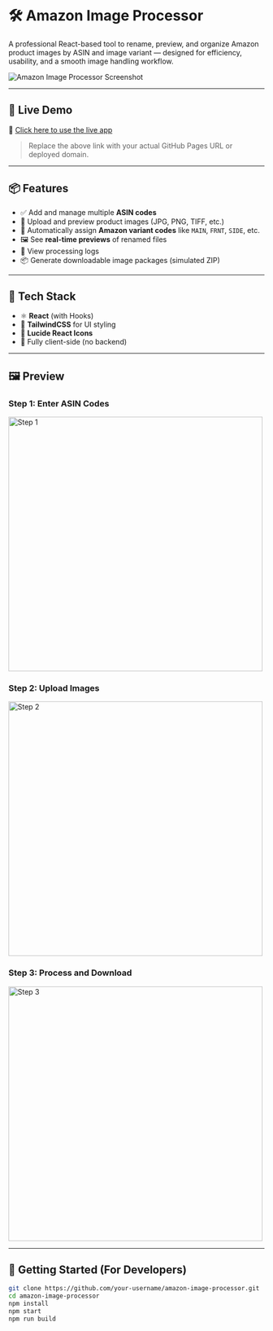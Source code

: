 # 🛠️ Amazon Image Processor

A professional React-based tool to rename, preview, and organize Amazon product images by ASIN and image variant — designed for efficiency, usability, and a smooth image handling workflow.

![Amazon Image Processor Screenshot](./preview.png)

---

## 🚀 Live Demo

🔗 [Click here to use the live app](https://amazon-listing.vercel.app/)

> Replace the above link with your actual GitHub Pages URL or deployed domain.

---

## 📦 Features

- ✅ Add and manage multiple **ASIN codes**
- 📁 Upload and preview product images (JPG, PNG, TIFF, etc.)
- 🔀 Automatically assign **Amazon variant codes** like `MAIN`, `FRNT`, `SIDE`, etc.
- 🖼️ See **real-time previews** of renamed files
- 📝 View processing logs
- 📦 Generate downloadable image packages (simulated ZIP)

---

## 🧰 Tech Stack

- ⚛️ **React** (with Hooks)
- 🎨 **TailwindCSS** for UI styling
- 🧩 **Lucide React Icons**
- 🔐 Fully client-side (no backend)

---

## 🖼️ Preview

### Step 1: Enter ASIN Codes  
<img src="./screenshots/step1.png" alt="Step 1" width="500"/>

### Step 2: Upload Images  
<img src="./screenshots/step2.png" alt="Step 2" width="500"/>

### Step 3: Process and Download  
<img src="./screenshots/step3.png" alt="Step 3" width="500"/>

---

## 📁 Getting Started (For Developers)

```bash
git clone https://github.com/your-username/amazon-image-processor.git
cd amazon-image-processor
npm install
npm start
npm run build
```
